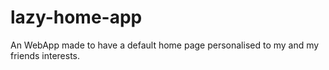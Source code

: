 # lazy-home-app
An WebApp made to have a default home page personalised to my and my friends interests.
